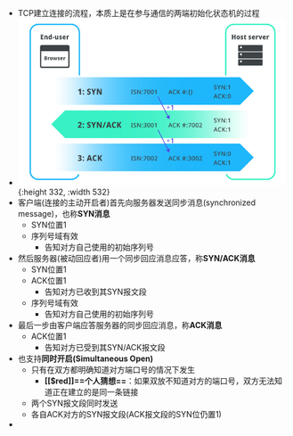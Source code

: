 - TCP建立连接的流程，本质上是在参与通信的两端初始化状态机的过程
- ![pasted image 0.png](../assets/pasted_image_0_1682437907820_0.png){:height 332, :width 532}
- 客户端(连接的主动开启者)首先向服务器发送同步消息(synchronized message)，也称**SYN消息**
	- SYN位置1
	- 序列号域有效
		- 告知对方自己使用的初始序列号
- 然后服务器(被动回应者)用一个同步回应消息应答，称**SYN/ACK消息**
	- SYN位置1
	- ACK位置1
		- 告知对方已收到其SYN报文段
	- 序列号域有效
		- 告知对方自己使用的初始序列号
- 最后一步由客户端应答服务器的同步回应消息，称**ACK消息**
	- ACK位置1
		- 告知对方已受到其SYN/ACK报文段
- 也支持**同时开启(Simultaneous Open)**
	- 只有在双方都明确知道对方端口号的情况下发生
		- **[[$red]]==个人猜想==**：如果双放不知道对方的端口号，双方无法知道正在建立的是同一条链接
	- 两个SYN报文段同时发送
	- 各自ACK对方的SYN报文段(ACK报文段的SYN位仍置1)
-